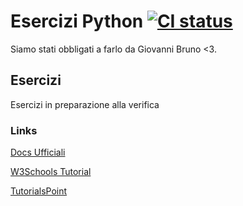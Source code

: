 # Esercizi Python [![CI status](http://img.shields.io/badge/gandalf-approved-61C6FF.svg)](https://www.youtube.com/watch?v=Sagg08DrO5U)

Siamo stati obbligati a farlo da Giovanni Bruno <3.

## Esercizi

Esercizi in preparazione alla verifica

### Links
[Docs Ufficiali](https://docs.python.org/3/tutorial/)

[W3Schools Tutorial](https://www.w3schools.com/python/)

[TutorialsPoint](https://www.tutorialspoint.com/python/)
